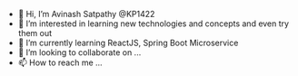 - 👋 Hi, I’m Avinash Satpathy @KP1422
- 👀 I’m interested in learning new technologies and concepts and even try them out
- 🌱 I’m currently learning ReactJS, Spring Boot Microservice
- 💞️ I’m looking to collaborate on ...
- 📫 How to reach me ...

<!---
KP1422/KP1422 is a ✨ special ✨ repository because its `README.md` (this file) appears on your GitHub profile.
You can click the Preview link to take a look at your changes.
--->

